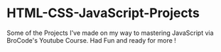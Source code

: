 # HTML-CSS-JavaScript-Projects
Some of the Projects I've made on my way to mastering JavaScript via BroCode's Youtube Course. Had Fun and ready for more !
